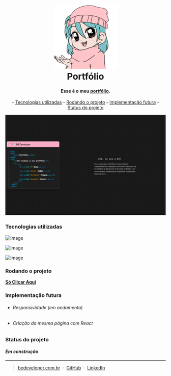 
<h1 align="center">
  <br>
  <a href="https://portfoliobedeveloper.vercel.app/"><img src="https://github.com/BrendaAndreia/portfoliobedeveloper/blob/main/img/icon.png?raw=true" alt="Be Developer" width="200"></a>
  <br>
   Portfólio 
  <br>
</h1>

<h4 align="center">Esse é o meu <a href="https://portfoliobedeveloper.vercel.app/" target="_blank">portfólio</a>.</h4>

<p align="center">
 - <a href="#tecnologias-utilizadas">Tecnologias utilizadas</a>
 - <a href="#rodando-o-projeto">Rodando o projeto</a>
 - <a href="#implementaçao-futura">Implementação futura</a>
 - <a href="#statuso-do-projeto">Status do projeto</a>
</p>

![screenshot](https://github.com/BrendaAndreia/portfoliobedeveloper/blob/main/indexgit.gif?raw=true)

### Tecnologias utilizadas
![image](https://img.shields.io/badge/HTML5-F9AAC5?style=for-the-badge&logo=html5&logoColor=white)

![image](https://img.shields.io/badge/CSS3-F9AAC5?style=for-the-badge&logo=css3&logoColor=white)

![image](https://img.shields.io/badge/JavaScript-F9AAC5?style=for-the-badge&logo=javascript&logoColor=white)
### Rodando o projeto 
**<a Href="Https://Portfoliobedeveloper.Vercel.App/" Target="_blank">Só Clicar Aqui</a>**
### Implementação futura
- ###### Responsividade (em andamento)

- ###### Criação da mesma página com React

### Status do projeto
#### *Em construção*
---

> [bedeveloper.com.br](https://www.bedeveloper.com.br) &nbsp;&middot;&nbsp;
> [GitHub](https://www.github.com/brendaandreia) &nbsp;&middot;&nbsp;
> [LinkedIn](https://www.linkedin/in/brendaandreia)





